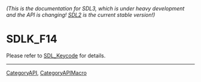 ###### (This is the documentation for SDL3, which is under heavy development and the API is changing! [SDL2](https://wiki.libsdl.org/SDL2/) is the current stable version!)
# SDLK_F14

Please refer to [SDL_Keycode](SDL_Keycode) for details.

----
[CategoryAPI](CategoryAPI), [CategoryAPIMacro](CategoryAPIMacro)


